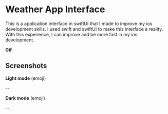 # Weather App Interface

This is a application interface in swiftUI that I made to improve my ios development skills.
I used swift and swiftUI to make this interface a reality. 
With this experience, I can improve and be more fast in my ios development.

**Gif** 

## Screenshots

**Light mode** (emoji)

--

**Dark mode** (emoji)

--

 
